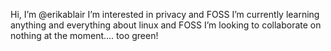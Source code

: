 Hi, I’m @erikablair 
I’m interested in privacy and FOSS
I’m currently learning anything and everything about linux and FOSS
I’m looking to collaborate on nothing at the moment....  too green!


<!---
erikablair/erikablair is a ✨ special ✨ repository because its `README.md` (this file) appears on your GitHub profile.
You can click the Preview link to take a look at your changes.
--->
